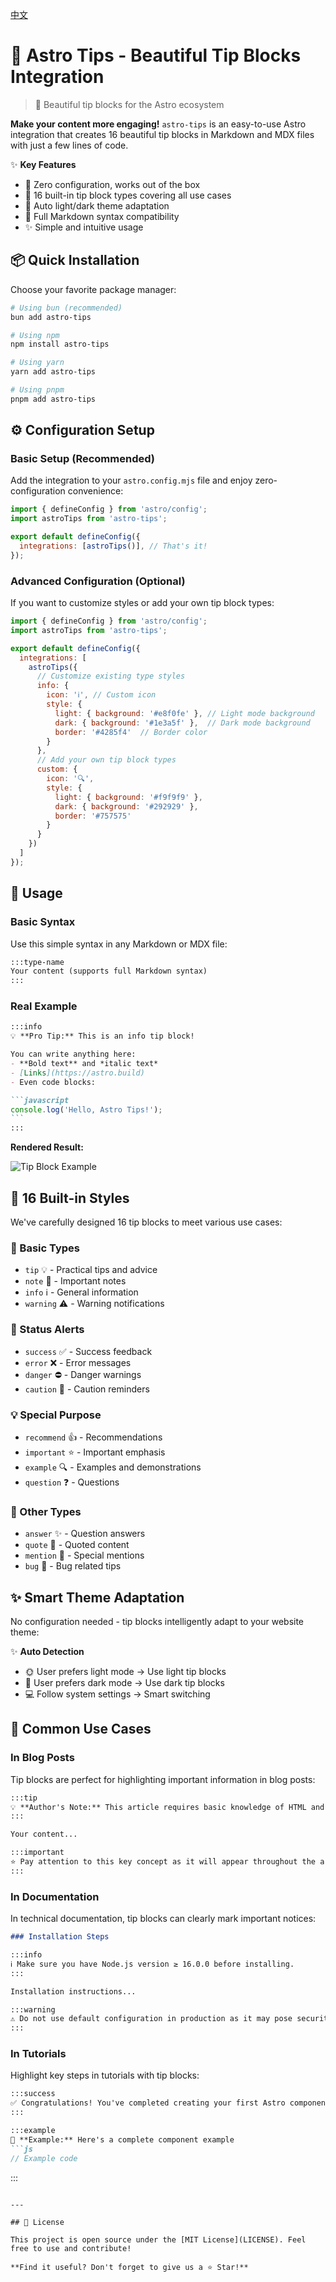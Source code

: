 [中文](README.md)
# 🎨 Astro Tips - Beautiful Tip Blocks Integration

> 🌟 Beautiful tip blocks for the Astro ecosystem

**Make your content more engaging!** `astro-tips` is an easy-to-use Astro integration that creates 16 beautiful tip blocks in Markdown and MDX files with just a few lines of code.

✨ **Key Features**
- 🚀 Zero configuration, works out of the box
- 🎨 16 built-in tip block types covering all use cases
- 🌙 Auto light/dark theme adaptation
- 📝 Full Markdown syntax compatibility
- ✨ Simple and intuitive usage

## 📦 Quick Installation

Choose your favorite package manager:

```bash
# Using bun (recommended)
bun add astro-tips

# Using npm
npm install astro-tips

# Using yarn  
yarn add astro-tips

# Using pnpm
pnpm add astro-tips
```

## ⚙️ Configuration Setup

### Basic Setup (Recommended)

Add the integration to your `astro.config.mjs` file and enjoy zero-configuration convenience:

```js
import { defineConfig } from 'astro/config';
import astroTips from 'astro-tips';

export default defineConfig({
  integrations: [astroTips()], // That's it!
});
```

### Advanced Configuration (Optional)

If you want to customize styles or add your own tip block types:

```js
import { defineConfig } from 'astro/config';
import astroTips from 'astro-tips';

export default defineConfig({
  integrations: [
    astroTips({
      // Customize existing type styles
      info: {
        icon: 'ℹ️', // Custom icon
        style: {
          light: { background: '#e8f0fe' }, // Light mode background
          dark: { background: '#1e3a5f' },  // Dark mode background
          border: '#4285f4'  // Border color
        }
      },
      // Add your own tip block types
      custom: {
        icon: '🔍',
        style: {
          light: { background: '#f9f9f9' },
          dark: { background: '#292929' },
          border: '#757575'
        }
      }
    })
  ]
});
```

## 🚀 Usage

### Basic Syntax

Use this simple syntax in any Markdown or MDX file:

````markdown
:::type-name
Your content (supports full Markdown syntax)
:::
````

### Real Example

````markdown
:::info
💡 **Pro Tip:** This is an info tip block!

You can write anything here:
- **Bold text** and *italic text*
- [Links](https://astro.build)
- Even code blocks:

```javascript
console.log('Hello, Astro Tips!');
```
:::
````

**Rendered Result:**

![Tip Block Example](show.webp)

## 🎨 16 Built-in Styles

We've carefully designed 16 tip blocks to meet various use cases:

### 📝 Basic Types
- `tip` 💡 - Practical tips and advice
- `note` 📝 - Important notes
- `info` ℹ️ - General information
- `warning` ⚠️ - Warning notifications

### 🚨 Status Alerts  
- `success` ✅ - Success feedback
- `error` ❌ - Error messages
- `danger` ⛔ - Danger warnings
- `caution` 🔻 - Caution reminders

### 💡 Special Purpose
- `recommend` 👍 - Recommendations
- `important` ⭐ - Important emphasis
- `example` 🔍 - Examples and demonstrations
- `question` ❓ - Questions

### 🎯 Other Types
- `answer` ✨ - Question answers
- `quote` 💭 - Quoted content
- `mention` 💬 - Special mentions
- `bug` 🐛 - Bug related tips

## ✨ Smart Theme Adaptation

No configuration needed - tip blocks intelligently adapt to your website theme:

✨ **Auto Detection**
- 🌞 User prefers light mode → Use light tip blocks
- 🌙 User prefers dark mode → Use dark tip blocks  
- 💻 Follow system settings → Smart switching

## 🧩 Common Use Cases

### In Blog Posts

Tip blocks are perfect for highlighting important information in blog posts:

```markdown
:::tip
💡 **Author's Note:** This article requires basic knowledge of HTML and CSS.
:::

Your content...

:::important
⭐ Pay attention to this key concept as it will appear throughout the article.
:::
```

### In Documentation

In technical documentation, tip blocks can clearly mark important notices:

```markdown
### Installation Steps

:::info
ℹ️ Make sure you have Node.js version ≥ 16.0.0 before installing.
:::

Installation instructions...

:::warning
⚠️ Do not use default configuration in production as it may pose security risks.
:::
```

### In Tutorials

Highlight key steps in tutorials with tip blocks:

```markdown
:::success
✅ Congratulations! You've completed creating your first Astro component.
:::

:::example
📖 **Example:** Here's a complete component example
```js
// Example code
```
:::
```

---

## 📄 License

This project is open source under the [MIT License](LICENSE). Feel free to use and contribute!

**Find it useful? Don't forget to give us a ⭐ Star!**